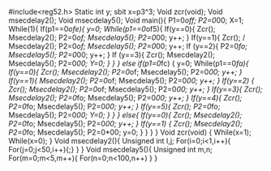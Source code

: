 #include<reg52.h>
Static int y;
sbit x=p3^3;
Void zcr(void);
Void msecdelay2();
Void msecdelay5();
Void main(){
P1=0*off;
P2=0*00;
X=1;
While(1){
If(p1==0*ofe){
y=0;
While(p1==0*of5){
If(y==0){
Zcr(); 
Msecdelay2(); 
P2=0*of;
Msecdelay5(); 
P2=0*00;
y++; 
}
If(y==1){
Zcr(); /
Msecdelay2(); 
P2=0*of;
Msecdelay5(); 
P2=0*00;
y++; 
If (y==2){
P2=0*fo;
Msecdelay5(); 
P2=0*00;
y++; 
}
If (y==3){
Zcr(); 
Msecdelay2(); 
Msecdelay5(); 
P2=0*00;
Y=0;
}
}
}
else if(p1=0*fc) {
y=0;
While(p1==0*fa){
If(y==0){
Zcr(); 
Msecdelay2();
P2=0*of;
Msecdelay5(); 
P2=0*00;
y++; 
}
If(y==1){
Msecdelay2(); 
P2=0*of;
Msecdelay5(); 
P2=0*00;
y++; 
}
If(y==2) {
Zcr(); 
Msecdelay2(); 
P2=0*of;
Msecdelay5(); 
P2=0*00;
y++;
}
If(y==3){
Zcr(); 
Msecdelay2(); 
P2=0*fo;
Msecdelay5(); 
P2=0*00;
y++; 
}
If(y==4){
Zcr(); 
P2=0*fo;
Msecdelay5(); 
P2=0*00;
y++; 
}
If(y==5){
Zcr(); 
P2=0*fo;
Msecdelay5(); 
P2=0*00;
Y=0;
}
}
}
else{
If(y==0){
Zcr(); 
Msecdelay2(); 
P2=0*fo;
Msecdelay5(); 
P2=0*00;
y++; 
}
If(y==1)
{
Zcr(); 
Msecdelay2(); 
P2=0*fo;
Msecdelay5(); 
P2=0*00;
y=0;
}
}
}
}
Void zcr(void) {
While(x=1);
While(x=0);
}
Void msecdelay2(){
Unsigned int I,j;
For(i=0;i<1,i++){
For(j=0;j<50,i++){;}
}
}
Void msecdelay5(){
Unsigned int m,n;
For(m=0;m<5,m++){
For(n=0;n<100,n++)
}
}

